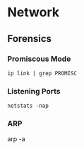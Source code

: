 # Network

## Forensics

### Promiscous Mode

`ip link | grep PROMISC`

### Listening Ports

`netstats -nap`

### ARP

arp -a
